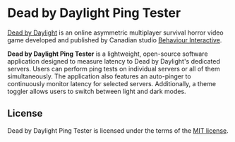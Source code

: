 # Dead by Daylight Ping Tester

[Dead by Daylight](https://deadbydaylight.com/) is an online asymmetric multiplayer survival horror video game developed and published by Canadian studio [Behaviour Interactive](https://www.bhvr.com/).

**Dead by Daylight Ping Tester** is a lightweight, open-source software application designed to measure latency to Dead by Daylight's dedicated servers. Users can perform ping tests on individual servers or all of them simultaneously. The application also features an auto-pinger to continuously monitor latency for selected servers. Additionally, a theme toggler allows users to switch between light and dark modes.

## License

Dead by Daylight Ping Tester is licensed under the terms of the [MIT license](https://github.com/EigenvoidDev/DeadByDaylightPingTester/blob/master/LICENSE.txt).
